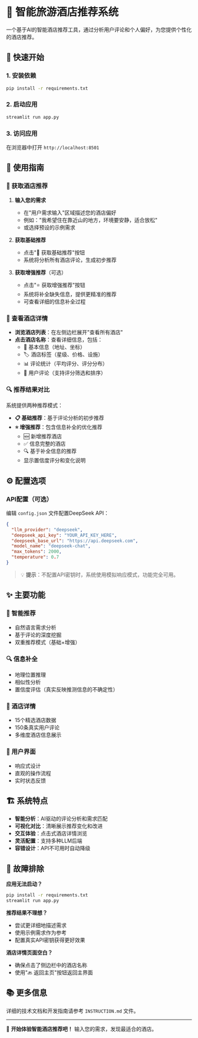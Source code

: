 # 🏨 智能旅游酒店推荐系统

一个基于AI的智能酒店推荐工具，通过分析用户评论和个人偏好，为您提供个性化的酒店推荐。

## 🚀 快速开始

### 1. 安装依赖
```bash
pip install -r requirements.txt
```

### 2. 启动应用
```bash
streamlit run app.py
```

### 3. 访问应用
在浏览器中打开 `http://localhost:8501`

## 📖 使用指南

### 🎯 获取酒店推荐

1. **输入您的需求**
   - 在"用户需求输入"区域描述您的酒店偏好
   - 例如："我希望住在靠近山的地方，环境要安静，适合放松"
   - 或选择预设的示例需求

2. **获取基础推荐**
   - 点击"🚀 获取基础推荐"按钮
   - 系统将分析所有酒店评论，生成初步推荐

3. **获取增强推荐**（可选）
   - 点击"⭐ 获取增强推荐"按钮
   - 系统将补全缺失信息，提供更精准的推荐
   - 可查看详细的信息补全过程

### 🏨 查看酒店详情

- **浏览酒店列表**：在左侧边栏展开"查看所有酒店"
- **点击酒店名称**：查看详细信息，包括：
  - 📍 基本信息（地址、坐标）
  - 🏷️ 酒店标签（星级、价格、设施）
  - 📊 评论统计（平均评分、评分分布）
  - 💬 用户评论（支持评分筛选和排序）

### 🔍 推荐结果对比

系统提供两种推荐模式：

- **📋 基础推荐**：基于评论分析的初步推荐
- **⭐ 增强推荐**：包含信息补全的优化推荐
  - 🆕 新增推荐酒店
  - ✅ 信息完整的酒店
  - 🔍 基于补全信息的推荐
  - 显示置信度评分和变化说明

## ⚙️ 配置选项

### API配置（可选）

编辑 `config.json` 文件配置DeepSeek API：

```json
{
  "llm_provider": "deepseek",
  "deepseek_api_key": "YOUR_API_KEY_HERE",
  "deepseek_base_url": "https://api.deepseek.com",
  "model_name": "deepseek-chat",
  "max_tokens": 2000,
  "temperature": 0.7
}
```

> 💡 **提示**：不配置API密钥时，系统使用模拟响应模式，功能完全可用。

## ✨ 主要功能

### 🎯 智能推荐
- 自然语言需求分析
- 基于评论的深度挖掘
- 双重推荐模式（基础+增强）

### 🔍 信息补全
- 地理位置推理
- 相似性分析
- 置信度评估（真实反映推测信息的不确定性）

### 🏨 酒店详情
- 15个精选酒店数据
- 150条真实用户评论
- 多维度酒店信息展示

### 🎨 用户界面
- 响应式设计
- 直观的操作流程
- 实时状态反馈

## 🏗️ 系统特点

- **智能分析**：AI驱动的评论分析和需求匹配
- **可视化对比**：清晰展示推荐变化和改进
- **交互体验**：点击式酒店详情浏览
- **灵活配置**：支持多种LLM后端
- **容错设计**：API不可用时自动降级

## 🔧 故障排除

**应用无法启动？**
```bash
pip install -r requirements.txt
streamlit run app.py
```

**推荐结果不理想？**
- 尝试更详细地描述需求
- 使用示例需求作为参考
- 配置真实API密钥获得更好效果

**酒店详情页面空白？**
- 确保点击了侧边栏中的酒店名称
- 使用"🔙 返回主页"按钮返回主界面

## 📚 更多信息

详细的技术文档和开发指南请参考 `INSTRUCTION.md` 文件。

---

🎉 **开始体验智能酒店推荐吧！** 输入您的需求，发现最适合的酒店。
